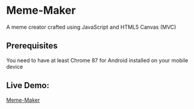 # Meme-Maker
A meme creator crafted using JavaScript and HTML5 Canvas (MVC) 

## Prerequisites
You need to have at least Chrome 87 for Android installed on your mobile device

## Live Demo: 
[Meme-Maker](https://staringelf.github.io/meme-maker)

